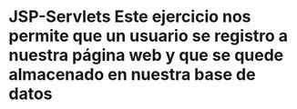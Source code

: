 # JSP-Servlets Este ejercicio nos permite que un usuario se registro a nuestra página web y que se quede almacenado en nuestra base de datos
